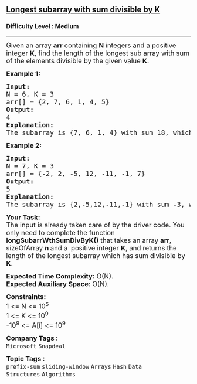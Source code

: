 <h2><a href="https://www.geeksforgeeks.org/problems/longest-subarray-with-sum-divisible-by-k1259/1?page=1&category=Hash&company=Microsoft,Google&difficulty=Medium,Hard&sortBy=submissions">Longest subarray with sum divisible by K</a></h2><h3>Difficulty Level : Medium</h3><hr><div class="problems_problem_content__Xm_eO"><p><span style="font-size: 18px;">Given an array <strong>arr</strong> containing <strong>N</strong> integers and a positive integer <strong>K</strong>, find the length of the longest sub array with sum of the elements divisible by the given value <strong>K</strong>.</span></p>
<p><span style="font-size: 18px;"><strong>Example 1:</strong></span></p>
<pre><span style="font-size: 18px;"><strong>Input:
</strong>N = 6, K = 3<br>arr[] = {2, 7, 6, 1, 4, 5}
<strong>Output:</strong> <br>4
<strong>Explanation:<br></strong>The subarray is {7, 6, 1, 4} with sum 18, which is divisible by 3.</span></pre>
<p><span style="font-size: 18px;"><strong>Example 2:</strong></span></p>
<pre><span style="font-size: 18px;"><strong>Input:
</strong>N = 7, K = 3<br>arr[] = {-2, 2, -5, 12, -11, -1, 7}
<strong>Output:</strong> <br>5
<strong>Explanation:
</strong>The subarray is {2,-5,12,-11,-1} with sum -3, which is divisible by 3.</span></pre>
<p><span style="font-size: 18px;"><strong>Your Task:</strong><br>The input is already taken care of by the driver code. You only need to complete the function <strong>longSubarrWthSumDivByK()</strong> that takes an array <strong>arr</strong>, sizeOfArray <strong>n </strong>and a<strong> </strong>&nbsp;positive integer <strong>K</strong>, and returns the length of the longest subarray which has sum divisible by <strong>K</strong>.&nbsp;</span></p>
<p><span style="font-size: 18px;"><strong>Expected Time Complexity:</strong>&nbsp;O(N).<br><strong>Expected Auxiliary Space:&nbsp;</strong>O(N).</span></p>
<p><span style="font-size: 18px;"><strong>Constraints:</strong><br>1 &lt;= N &lt;= 10<sup>5</sup><br>1 &lt;= K &lt;= 10<sup>9</sup><br>-10<sup>9</sup> &lt;= A[i] </span><span style="font-size: 18px;">&lt;= 10<sup>9</sup></span>&nbsp;</p></div><p><span style=font-size:18px><strong>Company Tags : </strong><br><code>Microsoft</code>&nbsp;<code>Snapdeal</code>&nbsp;<br><p><span style=font-size:18px><strong>Topic Tags : </strong><br><code>prefix-sum</code>&nbsp;<code>sliding-window</code>&nbsp;<code>Arrays</code>&nbsp;<code>Hash</code>&nbsp;<code>Data Structures</code>&nbsp;<code>Algorithms</code>&nbsp;